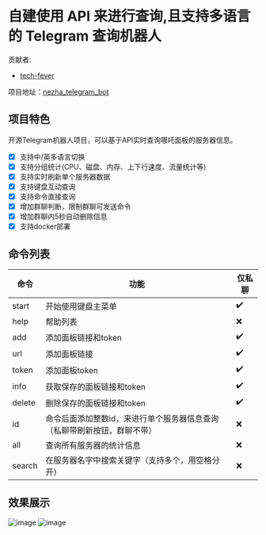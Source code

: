 # 自建使用 API 来进行查询,且支持多语言的 Telegram 查询机器人
贡献者:  
+ [tech-fever](https://github.com/tech-fever)

项目地址：[nezha_telegram_bot](https://github.com/tech-fever/nezha_telegram_bot)


## 项目特色
开源Telegram机器人项目，可以基于API实时查询哪吒面板的服务器信息。

- [x] 支持中/英多语言切换
- [x] 支持分组统计(CPU、磁盘、内存、上下行速度、流量统计等)
- [x] 支持实时刷新单个服务器数据
- [x] 支持键盘互动查询
- [x] 支持命令直接查询
- [x] 增加群聊判断，限制群聊可发送命令
- [x] 增加群聊内5秒自动删除信息
- [x] 支持docker部署

## 命令列表
| 命令 | 功能 | 仅私聊 |
| --- | --- | --- |
| start | 开始使用键盘主菜单 | ✔️ |
| help | 帮助列表 | ❌ |
| add | 添加面板链接和token | ✔️ |
| url | 添加面板链接 | ✔️ |
| token | 添加面板token | ✔️ |
| info | 获取保存的面板链接和token | ✔️ |
| delete | 删除保存的面板链接和token | ✔️ |
| id | 命令后面添加整数id，来进行单个服务器信息查询（私聊带刷新按钮，群聊不带） | ❌ |
| all | 查询所有服务器的统计信息 | ❌ |
| search | 在服务器名字中搜索关键字（支持多个，用空格分开） | ❌ |

## 效果展示
![image](https://user-images.githubusercontent.com/105153585/175813727-bef77a8e-ff46-4fd4-b41b-43902abf6159.png#pic_left)
![image](https://user-images.githubusercontent.com/105153585/175813645-4df4f4c7-2591-4133-9645-21c7db2f62ab.png#pic_right)
